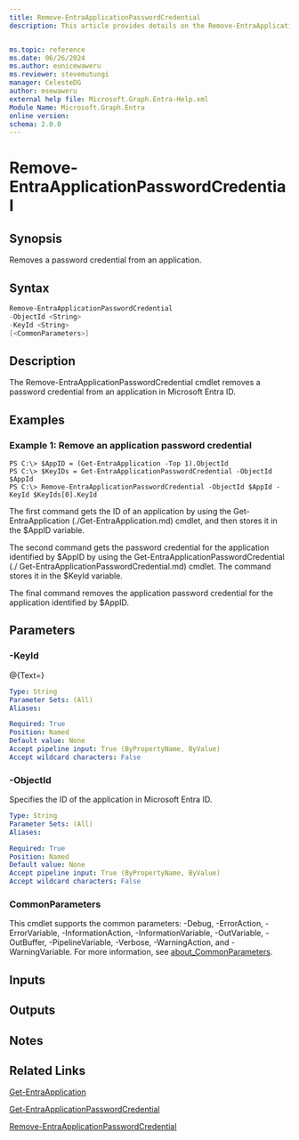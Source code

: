 ```yaml
---
title: Remove-EntraApplicationPasswordCredential
description: This article provides details on the Remove-EntraApplicationPasswordCredential command.


ms.topic: reference
ms.date: 06/26/2024
ms.author: eunicewaweru
ms.reviewer: stevemutungi
manager: CelesteDG
author: msewaweru
external help file: Microsoft.Graph.Entra-Help.xml
Module Name: Microsoft.Graph.Entra
online version:
schema: 2.0.0
---
```


# Remove-EntraApplicationPasswordCredential

## Synopsis
Removes a password credential from an application.

## Syntax

```powershell
Remove-EntraApplicationPasswordCredential 
-ObjectId <String> 
-KeyId <String>
[<CommonParameters>]
```

## Description
The Remove-EntraApplicationPasswordCredential cmdlet removes a password credential from an application in Microsoft Entra ID.

## Examples

### Example 1: Remove an application password credential
```
PS C:\> $AppID = (Get-EntraApplication -Top 1).ObjectId
PS C:\> $KeyIDs = Get-EntraApplicationPasswordCredential -ObjectId $AppId
PS C:\> Remove-EntraApplicationPasswordCredential -ObjectId $AppId -KeyId $KeyIds[0].KeyId
```

The first command gets the ID of an application by using the Get-EntraApplication (./Get-EntraApplication.md) cmdlet, and then stores it in the $AppID variable.

The second command gets the password credential for the application identified by $AppID by using the Get-EntraApplicationPasswordCredential (./ Get-EntraApplicationPasswordCredential.md) cmdlet. 
The command stores it in the $KeyId variable.

The final command removes the application password credential for the application identified by $AppID.

## Parameters

### -KeyId
@{Text=}

```yaml
Type: String
Parameter Sets: (All)
Aliases:

Required: True
Position: Named
Default value: None
Accept pipeline input: True (ByPropertyName, ByValue)
Accept wildcard characters: False
```

### -ObjectId
Specifies the ID of the application in Microsoft Entra ID.

```yaml
Type: String
Parameter Sets: (All)
Aliases:

Required: True
Position: Named
Default value: None
Accept pipeline input: True (ByPropertyName, ByValue)
Accept wildcard characters: False
```

### CommonParameters
This cmdlet supports the common parameters: -Debug, -ErrorAction, -ErrorVariable, -InformationAction, -InformationVariable, -OutVariable, -OutBuffer, -PipelineVariable, -Verbose, -WarningAction, and -WarningVariable. For more information, see [about_CommonParameters](https://go.microsoft.com/fwlink/?LinkID=113216).

## Inputs

## Outputs

## Notes

## Related Links

[Get-EntraApplication](Get-EntraApplication.md)

[Get-EntraApplicationPasswordCredential](Get-EntraApplicationPasswordCredential.md)

[Remove-EntraApplicationPasswordCredential](Remove-EntraApplicationPasswordCredential.md)

